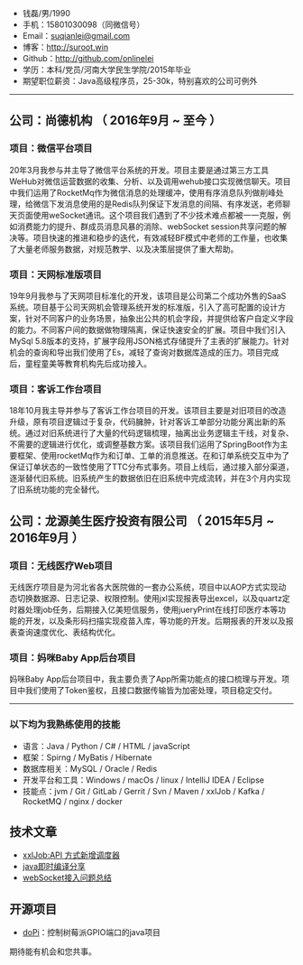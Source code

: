 
- 钱磊/男/1990
- 手机：15801030098（同微信号）
- Email：suqianlei@gmail.com 
- 博客：http://suroot.win
- Github：http://github.com/onlinelei 
- 学历：本科/党员/河南大学民生学院/2015年毕业
- 期望职位薪资：Java高级程序员，25-30k，特别喜欢的公司可例外 
---

## 公司：尚德机构 （ 2016年9月 ~ 至今 ）
### 项目：微信平台项目 
20年3月我参与并主导了微信平台系统的开发。项目主要是通过第三方工具WeHub对微信运营数据的收集、分析、以及调用wehub接口实现微信聊天。项目中我们运用了RocketMq作为微信消息的处理缓冲，使用有序消息队列做削峰处理，给微信下发消息使用的是Redis队列保证下发消息的间隔、有序发送，老师聊天页面使用weSocket通讯。这个项目我们遇到了不少技术难点都被一一克服，例如消费能力的提升、群成员消息风暴的消除、webSocket session共享问题的解决等。项目快速的推进和稳步的迭代，有效减轻BF模式中老师的工作量，也收集了大量老师服务数据，对规范教学、以及决策层提供了重大帮助。

### 项目：天网标准版项目 
19年9月我参与了天网项目标准化的开发，该项目是公司第二个成功外售的SaaS系统。项目基于公司天网机会管理系统开发的标准版，引入了高可配置的设计方案，针对不同客户的业务场景，抽象出公共的机会字段，并提供给客户自定义字段的能力。不同客户间的数据做物理隔离，保证快速安全的扩展。项目中我们引入MySql 5.8版本的支持，扩展字段用JSON格式存储提升了主表的扩展能力。针对机会的查询和导出我们使用了Es，减轻了查询对数据库造成的压力。项目完成后，童程童美等教育机构先后成功接入。

### 项目：客诉工作台项目

18年10月我主导并参与了客诉工作台项目的开发。该项目主要是对旧项目的改造升级，原有项目逻辑过于复杂，代码臃肿，针对客诉工单部分功能分离出新的系统。通过对旧系统进行了大量的代码逻辑梳理，抽离出业务逻辑主干线，对复杂、不需要的逻辑进行优化，或调整基数方案。该项目我们运用了SpringBoot作为主要框架、使用rocketMq作为和订单、工单的消息推送。在和订单系统交互中为了保证订单状态的一致性使用了TTC分布式事务。项目上线后，通过接入部分渠道，逐渐替代旧系统。旧系统产生的数据依旧在旧系统中完成流转，并在3个月内实现了旧系统功能的完全替代。

## 公司：龙源美生医疗投资有限公司 （ 2015年5月 ~ 2016年9月 ）

### 项目：无线医疗Web项目

无线医疗项目是为河北省各大医院做的一套办公系统，项目中以AOP方式实现动态切换数据源、日志记录、权限控制。使用jxl实现报表导出excel，以及quartz定时器处理job任务，后期接入亿美短信服务，使用jueryPrint在线打印医疗本等功能的开发，以及条形码扫描实现疫苗入库，等功能的开发。后期报表的开发以及报表查询速度优化、表结构优化。

### 项目：妈咪Baby App后台项目

妈咪Baby App后台项目中，我主要负责了App所需功能点的接口梳理与开发。项目中我们使用了Token鉴权，且接口数据传输皆为加密处理，项目稳定交付。

---

### 以下均为我熟练使用的技能
- 语言：Java / Python / C# / HTML / javaScript
- 框架：Spirng / MyBatis / Hibernate
- 数据库相关：MySQL / Oracle / Redis 
- 开发平台和工具：Windows / macOs / linux / IntelliJ IDEA / Eclipse
- 技能点：jvm / Git / GitLab / Gerrit / Svn / Maven / xxlJob / Kafka / RocketMQ /  nginx / docker 


## 技术文章
- [xxlJob:API 方式新增调度器](http://blog.suroot.win/2020/02/12/xxlJob-xxlJobAPI%E6%96%B0%E5%A2%9E%E8%B0%83%E5%BA%A6%E5%99%A8/)
- [java即时编译分享](http://suroot.win/2020/04/29/java-JIT%E5%8D%B3%E6%97%B6%E7%BC%96%E8%AF%91%E5%88%86%E4%BA%AB/) 
- [webSocket接入问题总结](http://suroot.win/2020/04/28/java-webSocket%E6%8E%A5%E5%85%A5%E7%A2%B0%E5%88%B0%E7%9A%84%E9%97%AE%E9%A2%98/)
## 开源项目

 - [doPi](http://github.com/yourname/projectname)：控制树莓派GPIO端口的java项目

期待能有机会和您共事。